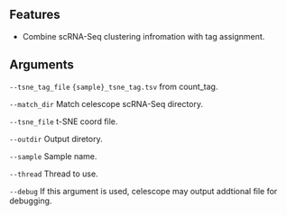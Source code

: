 ## Features
- Combine scRNA-Seq clustering infromation with tag assignment.


## Arguments
`--tsne_tag_file` `{sample}_tsne_tag.tsv` from count_tag.

`--match_dir` Match celescope scRNA-Seq directory.

`--tsne_file` t-SNE coord file.

`--outdir` Output diretory.

`--sample` Sample name.

`--thread` Thread to use.

`--debug` If this argument is used, celescope may output addtional file for debugging.

